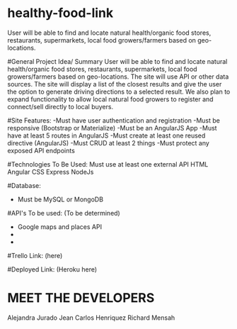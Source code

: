 # healthy-food-link
User will be able to find and locate natural health/organic food stores, restaurants, supermarkets, local food growers/farmers based on geo-locations.

#General Project Idea/ Summary
User will be able to find and locate natural health/organic food stores, restaurants, supermarkets, local food growers/farmers based on geo-locations. The site will use API or other data sources. The site will display a list of the closest results and give the user the option to generate driving directions to a selected result. We also plan to expand functionality to allow local natural food growers to register and connect/sell directly to local buyers. 


#Site Features:
-Must have user authentication and registration
-Must be responsive (Bootstrap or Materialize)
-Must be an AngularJS App
-Must have at least 5 routes in AngularJS
-Must create at least one reused directive (AngularJS)
-Must CRUD at least 2 things
-Must protect any exposed API endpoints


#Technologies To Be Used:
Must use at least one external API
HTML
Angular
CSS
Express
NodeJs

#Database:
- Must be MySQL or MongoDB

#API's To be used: (To be determined)

- Google maps and places API
-
-

#Trello Link: (here)

#Deployed Link: (Heroku here)

# MEET THE DEVELOPERS
Alejandra Jurado
Jean Carlos Henriquez
Richard Mensah
